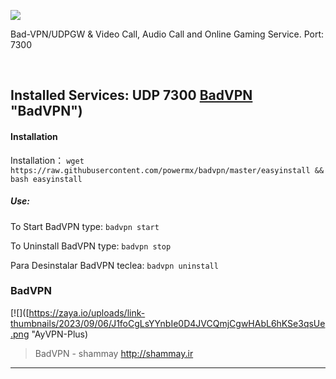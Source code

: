 ![]([https://avatars1.githubusercontent.com/u/29370715?s=400&v=4](https://zaya.io/uploads/link-thumbnails/2022/12/28/yVuwF2EZ3wq3vXEz1u40UXF8ULUqX8NTMp1mxf1h.jpg))

Bad-VPN/UDPGW & Video Call, Audio Call and Online Gaming Service. Port: 7300

<br>

## Installed Services: UDP 7300 [BadVPN](https://github.com/shammay-PC/badvpn) "BadVPN")


#### Installation

Installation：
`wget https://raw.githubusercontent.com/powermx/badvpn/master/easyinstall && bash easyinstall`

##### Use:

To Start BadVPN type: `badvpn start`

To Uninstall BadVPN type: `badvpn stop`

Para Desinstalar BadVPN teclea: `badvpn uninstall`
### BadVPN

[![]([https://zaya.io/uploads/link-thumbnails/2023/09/06/J1foCgLsYYnbIe0D4JVCQmjCgwHAbL6hKSe3qsUe.png "AyVPN-Plus)

> BadVPN - shammay http://shammay.ir
                
----


